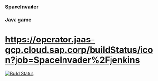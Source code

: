 ### SpaceInvader
### Java game

# https://operator.jaas-gcp.cloud.sap.corp/buildStatus/icon?job=SpaceInvader%2Fjenkins

[![Build Status](https://operator.jaas-gcp.cloud.sap.corp/buildStatus/icon?job=SpaceInvader%2Fjenkins)](https://operator.jaas-gcp.cloud.sap.corp/buildStatus/icon?job=SpaceInvader%2Fjenkins)
